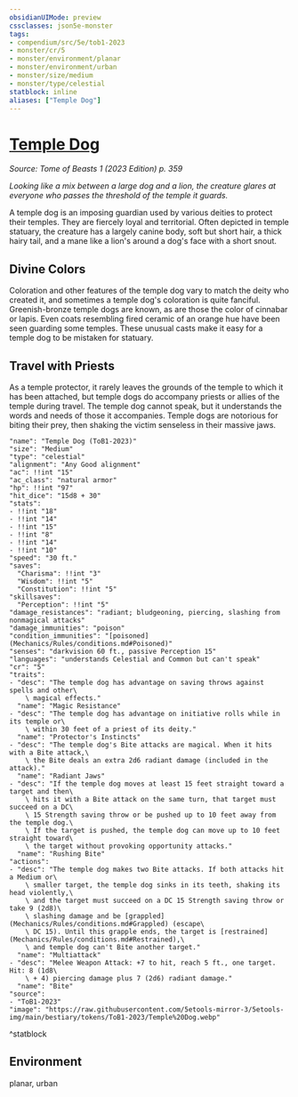 ```yaml
---
obsidianUIMode: preview
cssclasses: json5e-monster
tags:
- compendium/src/5e/tob1-2023
- monster/cr/5
- monster/environment/planar
- monster/environment/urban
- monster/size/medium
- monster/type/celestial
statblock: inline
aliases: ["Temple Dog"]
---
```

# [Temple Dog](Mechanics\bestiary\celestial/temple-dog-tob1-2023.md)
*Source: Tome of Beasts 1 (2023 Edition) p. 359*  

*Looking like a mix between a large dog and a lion, the creature glares at everyone who passes the threshold of the temple it guards.*

A temple dog is an imposing guardian used by various deities to protect their temples. They are fiercely loyal and territorial. Often depicted in temple statuary, the creature has a largely canine body, soft but short hair, a thick hairy tail, and a mane like a lion's around a dog's face with a short snout.

## Divine Colors

Coloration and other features of the temple dog vary to match the deity who created it, and sometimes a temple dog's coloration is quite fanciful. Greenish-bronze temple dogs are known, as are those the color of cinnabar or lapis. Even coats resembling fired ceramic of an orange hue have been seen guarding some temples. These unusual casts make it easy for a temple dog to be mistaken for statuary.

## Travel with Priests

As a temple protector, it rarely leaves the grounds of the temple to which it has been attached, but temple dogs do accompany priests or allies of the temple during travel. The temple dog cannot speak, but it understands the words and needs of those it accompanies. Temple dogs are notorious for biting their prey, then shaking the victim senseless in their massive jaws.

```statblock
"name": "Temple Dog (ToB1-2023)"
"size": "Medium"
"type": "celestial"
"alignment": "Any Good alignment"
"ac": !!int "15"
"ac_class": "natural armor"
"hp": !!int "97"
"hit_dice": "15d8 + 30"
"stats":
- !!int "18"
- !!int "14"
- !!int "15"
- !!int "8"
- !!int "14"
- !!int "10"
"speed": "30 ft."
"saves":
  "Charisma": !!int "3"
  "Wisdom": !!int "5"
  "Constitution": !!int "5"
"skillsaves":
  "Perception": !!int "5"
"damage_resistances": "radiant; bludgeoning, piercing, slashing from nonmagical attacks"
"damage_immunities": "poison"
"condition_immunities": "[poisoned](Mechanics/Rules/conditions.md#Poisoned)"
"senses": "darkvision 60 ft., passive Perception 15"
"languages": "understands Celestial and Common but can't speak"
"cr": "5"
"traits":
- "desc": "The temple dog has advantage on saving throws against spells and other\
    \ magical effects."
  "name": "Magic Resistance"
- "desc": "The temple dog has advantage on initiative rolls while in its temple or\
    \ within 30 feet of a priest of its deity."
  "name": "Protector's Instincts"
- "desc": "The temple dog's Bite attacks are magical. When it hits with a Bite attack,\
    \ the Bite deals an extra 2d6 radiant damage (included in the attack)."
  "name": "Radiant Jaws"
- "desc": "If the temple dog moves at least 15 feet straight toward a target and then\
    \ hits it with a Bite attack on the same turn, that target must succeed on a DC\
    \ 15 Strength saving throw or be pushed up to 10 feet away from the temple dog.\
    \ If the target is pushed, the temple dog can move up to 10 feet straight toward\
    \ the target without provoking opportunity attacks."
  "name": "Rushing Bite"
"actions":
- "desc": "The temple dog makes two Bite attacks. If both attacks hit a Medium or\
    \ smaller target, the temple dog sinks in its teeth, shaking its head violently,\
    \ and the target must succeed on a DC 15 Strength saving throw or take 9 (2d8)\
    \ slashing damage and be [grappled](Mechanics/Rules/conditions.md#Grappled) (escape\
    \ DC 15). Until this grapple ends, the target is [restrained](Mechanics/Rules/conditions.md#Restrained),\
    \ and temple dog can't Bite another target."
  "name": "Multiattack"
- "desc": "Melee Weapon Attack: +7 to hit, reach 5 ft., one target. Hit: 8 (1d8\
    \ + 4) piercing damage plus 7 (2d6) radiant damage."
  "name": "Bite"
"source":
- "ToB1-2023"
"image": "https://raw.githubusercontent.com/5etools-mirror-3/5etools-img/main/bestiary/tokens/ToB1-2023/Temple%20Dog.webp"
```
^statblock

## Environment

planar, urban